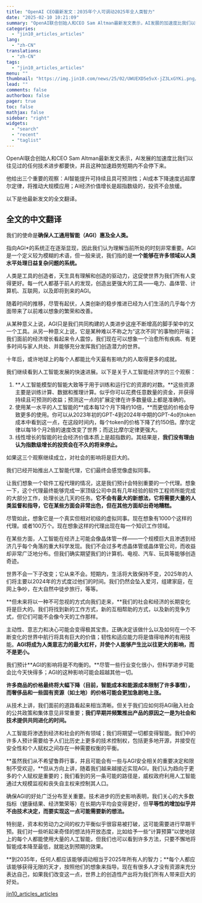 ```yaml
---
title: "OpenAI CEO最新发文：2035年个人可调动2025年全人类智力"
date: "2025-02-10 10:21:09"
summary: "OpenAI联合创始人和CEO Sam Altman最新发文表示，AI发展的加速度比我们以往见过的任..."
categories:
  - "jin10_articles_articles"
lang:
  - "zh-CN"
translations:
  - "zh-CN"
tags:
  - "jin10_articles_articles"
menu: ""
thumbnail: "https://img.jin10.com/news/25/02/UWUEXD5e5vX-jZ3LxGYKi.png/lite"
lead: ""
comments: false
authorbox: false
pager: true
toc: false
mathjax: false
sidebar: "right"
widgets:
  - "search"
  - "recent"
  - "taglist"
---
```


OpenAI联合创始人和CEO Sam Altman最新发文表示，AI发展的加速度比我们以往见过的任何技术进步都要快，并且这种加速趋势短期内不会停下来。

他给出三个重要的观察：AI智能提升可持续且具可预测性；AI成本下降速度远超摩尔定律，将推动大规模应用；AI经济价值增长是超指数级的，投资不会放缓。

以下是他最新发文的全文翻译。

全文的中文翻译
-------

我们的使命是**确保人工通用智能（AGI）惠及全人类。**

指向AGI\*的系统正在逐渐显现，因此我们认为理解当前所处的时刻非常重要。AGI是一个定义较为模糊的术语，但一般来说，我们指的是**一个能够在许多领域以人类水平处理日益复杂问题的系统。**

人类是工具的创造者，天生具有理解和创造的驱动力，这促使世界为我们所有人变得更好。每一代人都基于前人的发现，创造出更强大的工具——电力、晶体管、计算机、互联网，以及即将到来的AGI。

随着时间的推移，尽管有起伏，人类创新的稳步推进已经为人们生活的几乎每个方面带来了以前难以想象的繁荣和改善。

从某种意义上说，AGI只是我们共同构建的人类进步这座不断增高的脚手架中的又一个工具。从另一种意义上说，它是某种难以不称之为“这次不同”的事物的开端；我们面前的经济增长看起来令人震惊，我们现在可以想象一个治愈所有疾病、有更多时间与家人共处、并能够充分发挥我们创造潜力的世界。

十年后，或许地球上的每个人都能比今天最有影响力的人取得更多的成就。

我们继续看到人工智能发展的快速进展。以下是关于人工智能经济学的三个观察：

1. **人工智能模型的智能大致等于用于训练和运行它的资源的对数。**这些资源主要是训练计算、数据和推理计算。似乎你可以花费任意数量的资金，并获得持续且可预测的收益；预测这一点的扩展定律在许多数量级上都是准确的。
2. 使用某一水平的人工智能的**成本每12个月下降约10倍，**而更低的价格会导致更多的使用。你可以从2023年初的GPT-4到2024年中期的GPT-4o的token成本中看到这一点，在这段时间内，每个token的价格下降了约150倍。摩尔定律以每18个月2倍的速度改变了世界；而这比摩尔定律更强大。
3. 线性增长的智能的社会经济价值本质上是超指数的。其结果是，**我们没有理由认为指数级增长的投资会在不久的将来停止。**

如果这三个观察继续成立，对社会的影响将是巨大的。

我们已经开始推出人工智能代理，它们最终会感觉像虚拟同事。

让我们想象一个软件工程代理的情况，这是我们预计会特别重要的一个代理。想象一下，这个代理最终能够完成一家顶级公司中具有几年经验的软件工程师所能完成的大部分工作，处理长达几天的任务。**它不会有最大的新想法，它将需要大量的人类监督和指导，它在某些方面会非常出色，但在其他方面却出奇地糟糕。**

尽管如此，想象它是一个真实但相对初级的虚拟同事。现在想象有1000个这样的代理。或者100万个。现在想象这样的代理出现在每一个知识工作领域。

在某些方面，人工智能在经济上可能会像晶体管一样——一个规模巨大且渗透到经济几乎每个角落的重大科学发现。我们不会过多考虑晶体管或晶体管公司，而收益却非常广泛地分布。但我们确实期望我们的计算机、电视、汽车、玩具等能够创造奇迹。

世界不会一下子改变；它从来不会。短期内，生活将大致保持不变，2025年的人们将主要以2024年的方式度过他们的时间。我们仍然会坠入爱河，组建家庭，在网上争吵，在大自然中徒步旅行，等等。

**但未来将以一种不可忽视的方式向我们走来，**我们的社会和经济的长期变化将是巨大的。我们将找到新的工作方式，新的互相帮助的方式，以及新的竞争方式，但它们可能不会像今天的工作那样。

主动性、意志力和决心可能会变得极其宝贵。正确决定该做什么以及如何在一个不断变化的世界中航行将具有巨大的价值；韧性和适应能力将是值得培养的有用技能。**AGI将成为人类意志力的最大杠杆，并使个人能够产生比以往更大的影响，而不是更小。**

我们预计**AGI的影响将是不均衡的。**尽管一些行业变化很小，但科学进步可能会比今天快得多；AGI的这种影响可能会超越其他一切。

**许多商品的价格最终将大幅下降（目前，智能成本和能源成本限制了许多事情），而奢侈品和一些固有资源（如土地）的价格可能会更加急剧地上涨。**

从技术上讲，我们面前的道路看起来相当清晰。但关于我们应如何将AGI融入社会的公共政策和集体意见非常重要；**我们早期并频繁推出产品的原因之一是为社会和技术提供共同进化的时间。**

人工智能将渗透到经济和社会的所有领域；我们将期望一切都变得智能。我们中的许多人预计需要给予人们比历史上更多的技术控制权，包括更多地开源，并接受在安全性和个人赋权之间存在一种需要权衡的平衡。

**虽然我们从不希望鲁莽行事，并且可能会有一些与AGI安全相关的重要决定和限制不受欢迎，**但从方向上讲，随着我们越来越接近实现AGI，我们认为趋向于更多的个人赋权是重要的；我们看到的另一条可能的路径是，威权政府利用人工智能通过大规模监视和丧失自主权来控制其人口。

确保AGI的好处广泛分布至关重要。技术进步的历史影响表明，我们关心的大多数指标（健康结果、经济繁荣等）在长期内平均会变得更好，但**平等性的增加似乎并不由技术决定，而要实现这一点可能需要新的想法。**

特别是，资本和劳动力之间的权力平衡似乎很容易被打破，这可能需要进行早期干预。我们对一些听起来奇怪的想法持开放态度，比如给予一些“计算预算”以使地球上的每个人都能使用大量的人工智能，但我们也可以看到许多方法，只要不懈地将智能成本降至最低，就能达到预期的效果。

**到2035年，任何人都应该能够调动相当于2025年所有人的智力；**每个人都应该能够获得无限的天才，按照他们的想象来指导。现在有很多人才没有资源来充分表达自己，如果我们改变这一点，世界上的创造性产出将为我们所有人带来巨大的好处。

[jin10_articles_articles](https://xnews.jin10.com/details/162299)
